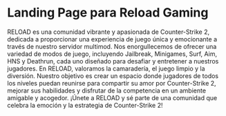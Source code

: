 
<h1>Landing Page para Reload Gaming</h1>

RELOAD es una comunidad vibrante y apasionada de Counter-Strike 2, dedicada a proporcionar una experiencia de juego única y emocionante a través de nuestro servidor multimod. Nos enorgullecemos de ofrecer una variedad de modos de juego, incluyendo Jailbreak, Minigames, Surf, Aim, HNS y Deathrun, cada uno diseñado para desafiar y entretener a nuestros jugadores. En RELOAD, valoramos la camaradería, el juego limpio y la diversión. Nuestro objetivo es crear un espacio donde jugadores de todos los niveles puedan reunirse para compartir su amor por Counter-Strike 2, mejorar sus habilidades y disfrutar de la competencia en un ambiente amigable y acogedor. ¡Únete a RELOAD y sé parte de una comunidad que celebra la emoción y la estrategia de Counter-Strike 2!
